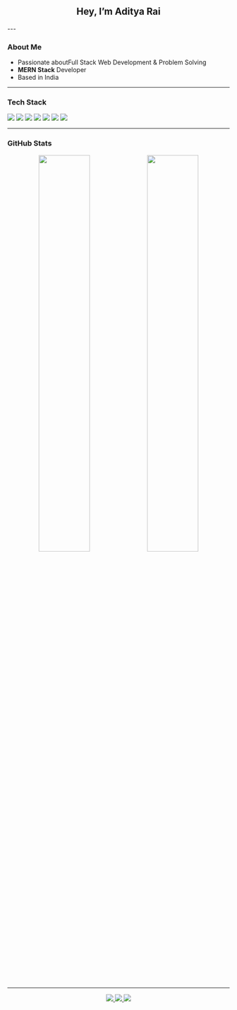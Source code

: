 <h2 align="center">Hey, I’m Aditya Rai </h2>
---

### About Me

-  Passionate aboutFull Stack Web Development & Problem Solving  
-  **MERN Stack** Developer
-  Based in India

---

###  Tech Stack

<p>
  <img src="https://img.shields.io/badge/JavaScript-black?style=flat&logo=javascript" />
  <img src="https://img.shields.io/badge/React-black?style=flat&logo=react" />
  <img src="https://img.shields.io/badge/Node.js-black?style=flat&logo=node.js" />
  <img src="https://img.shields.io/badge/Express-black?style=flat&logo=express" />
  <img src="https://img.shields.io/badge/MongoDB-black?style=flat&logo=mongodb" />
  <img src="https://img.shields.io/badge/TailwindCSS-black?style=flat&logo=tailwindcss" />
  <img src="https://img.shields.io/badge/Git-black?style=flat&logo=git" />
</p>

---

### GitHub Stats

<p align="center">
  <img src="https://github-readme-stats.vercel.app/api?username=aditya51020&show_icons=true&hide_title=true&theme=graywhite&hide_border=true" width="48%" />
  <img src="https://github-readme-streak-stats.herokuapp.com/?user=aditya51020&theme=graywhite&hide_border=true" width="48%" />
</p>

---

<p align="center">
  <a href="https://github.com/aditya51020" target="_blank">
    <img src="https://img.shields.io/badge/GitHub-000?style=flat&logo=github" />
  </a>
  <a href="foradityaworkdesk@gmail.com" target="_blank">
    <img src="https://img.shields.io/badge/Email-000?style=flat&logo=gmail" />
  </a>
  <a href="https://www.linkedin.com/in/aditya-rai01/" target="_blank">
    <img src="https://img.shields.io/badge/LinkedIn-000?style=flat&logo=linkedin" />
  </a>
</p>
